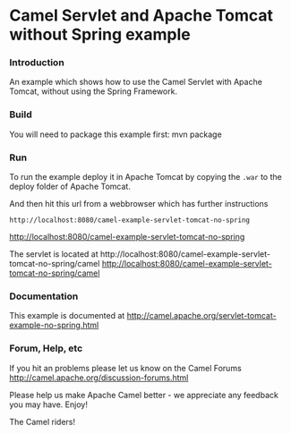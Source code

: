 # Camel Servlet and Apache Tomcat without Spring example

### Introduction
An example which shows how to use the Camel Servlet with Apache Tomcat,
without using the Spring Framework.

### Build
You will need to package this example first:
  mvn package

### Run
To run the example deploy it in Apache Tomcat by copying the `.war` to the
deploy folder of Apache Tomcat.

And then hit this url from a webbrowser which has further
instructions

	http://localhost:8080/camel-example-servlet-tomcat-no-spring
<http://localhost:8080/camel-example-servlet-tomcat-no-spring>

The servlet is located at
	http://localhost:8080/camel-example-servlet-tomcat-no-spring/camel
<http://localhost:8080/camel-example-servlet-tomcat-no-spring/camel>

### Documentation

This example is documented at
  <http://camel.apache.org/servlet-tomcat-example-no-spring.html>

### Forum, Help, etc 

If you hit an problems please let us know on the Camel Forums <http://camel.apache.org/discussion-forums.html>

Please help us make Apache Camel better - we appreciate any feedback you may
have.  Enjoy!



The Camel riders!

